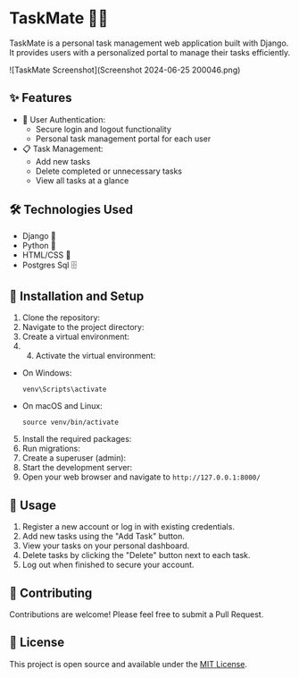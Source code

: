 # TaskMate 📝✅

TaskMate is a personal task management web application built with Django. It provides users with a personalized portal to manage their tasks efficiently.

![TaskMate Screenshot](Screenshot 2024-06-25 200046.png)

## ✨ Features

- 🔐 User Authentication:
  - Secure login and logout functionality
  - Personal task management portal for each user
- 📋 Task Management:
  - Add new tasks
  - Delete completed or unnecessary tasks
  - View all tasks at a glance

## 🛠️ Technologies Used

- Django 🐍
- Python 🐍
- HTML/CSS 🎨
- Postgres Sql 🗄️

## 🚀 Installation and Setup

1. Clone the repository:
2. Navigate to the project directory:
3. Create a virtual environment:
4. 4. Activate the virtual environment:
- On Windows:
  ```
  venv\Scripts\activate
  ```
- On macOS and Linux:
  ```
  source venv/bin/activate
  ```

5. Install the required packages:
6. Run migrations:
7. Create a superuser (admin):
8. Start the development server:
9. Open your web browser and navigate to `http://127.0.0.1:8000/`

## 📖 Usage

1. Register a new account or log in with existing credentials.
2. Add new tasks using the "Add Task" button.
3. View your tasks on your personal dashboard.
4. Delete tasks by clicking the "Delete" button next to each task.
5. Log out when finished to secure your account.

## 🤝 Contributing

Contributions are welcome! Please feel free to submit a Pull Request.

## 📄 License

This project is open source and available under the [MIT License](LICENSE).
